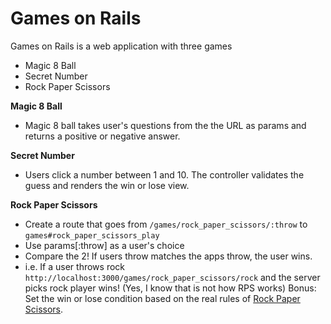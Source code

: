 # Games on Rails

Games on Rails is a web application with three games

* Magic 8 Ball
* Secret Number
* Rock Paper Scissors

__Magic 8 Ball__

* Magic 8 ball takes user's questions from the the URL as params and returns a positive or negative answer.

__Secret Number__

* Users click a number between 1 and 10. The controller validates the guess and renders the win or lose view.

__Rock Paper Scissors__

* Create a route that goes from ```/games/rock_paper_scissors/:throw``` to ```games#rock_paper_scissors_play```
* Use params[:throw] as a user's choice
* Compare the 2! If  users throw matches the apps throw, the user wins.
* i.e. If a user throws rock ```http://localhost:3000/games/rock_paper_scissors/rock``` and the server picks rock player wins! (Yes,  I know that is not how RPS works)
Bonus: Set the win or lose condition based on the real rules of [Rock Paper Scissors](http://en.wikipedia.org/wiki/Rock-paper-scissors).